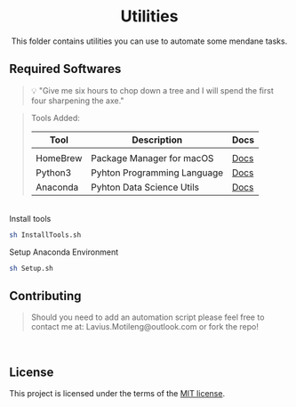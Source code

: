 <h1 align="center">Utilities</h1>
<p align="center">
    This folder contains utilities you can use to automate some mendane tasks.
</p>

## Required Softwares
<blockquote>
<p>

💡 "Give me six hours to chop down a tree and I will spend the first four sharpening the axe."

</p>
</blockquote>


<blockquote>
Tools Added:

| Tool         | Description                                 | Docs                                     |
| ------------ | ------------------------------------------- | -------------------------------          |
|                                 |
| HomeBrew     | Package Manager for macOS                   | [Docs](https://brew.sh/)                 |
| Python3      | Pyhton Programming Language                 | [Docs](https://www.python.org/downloads) |
| Anaconda     | Pyhton Data Science Utils                   | [Docs](https://www.anaconda.com)         |

</blockquote>
<br>
Install tools

```bash
sh InstallTools.sh
```

Setup Anaconda Environment

```bash
sh Setup.sh
```

## Contributing
<blockquote>
<p>
Should you need to add an automation script please feel free to contact me at:
Lavius.Motileng@outlook.com or fork the repo!
<br>
</p>
</blockquote>

<br>

## License

This project is licensed under the terms of the
[MIT license](/LICENSE).
